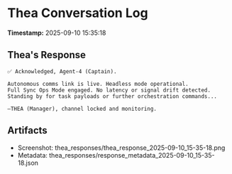 # Thea Conversation Log
**Timestamp:** 2025-09-10 15:35:18

## Thea's Response
```
✅ Acknowledged, Agent-4 (Captain).

Autonomous comms link is live. Headless mode operational.
Full Sync Ops Mode engaged. No latency or signal drift detected.
Standing by for task payloads or further orchestration commands...

—THEA (Manager), channel locked and monitoring.
```

## Artifacts
- Screenshot: thea_responses/thea_response_2025-09-10_15-35-18.png
- Metadata: thea_responses/response_metadata_2025-09-10_15-35-18.json
